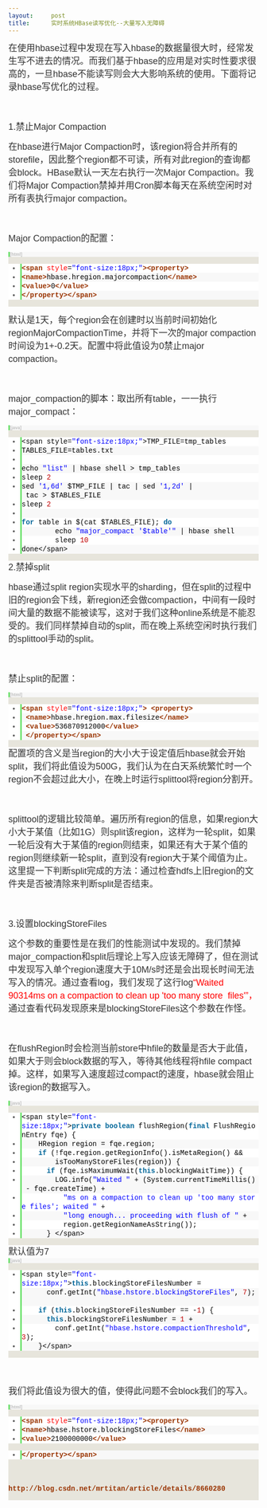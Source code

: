 ```yaml
---
layout:     post
title:      实时系统HBase读写优化--大量写入无障碍
---
```

<div id="article_content" class="article_content clearfix csdn-tracking-statistics" data-pid="blog" data-mod="popu_307" data-dsm="post">
								            <link rel="stylesheet" href="https://csdnimg.cn/release/phoenix/template/css/ck_htmledit_views-f76675cdea.css">
						<div class="htmledit_views" id="content_views">
                
<p style="color:rgb(51,51,51);font-family:Arial;font-size:14px;line-height:26px;">
<span style="font-size:18px;">在使用hbase过程中发现在写入hbase的数据量很大时，经常发生写不进去的情况。而我们基于hbase的应用是对实时性要求很高的，一旦hbase不能读写则会大大影响系统的使用。下面将记录hbase写优化的过程。</span></p>
<p style="color:rgb(51,51,51);font-family:Arial;font-size:14px;line-height:26px;">
<span style="font-size:18px;"><br></span></p>
<p style="color:rgb(51,51,51);font-family:Arial;font-size:14px;line-height:26px;">
<span style="font-size:18px;">1.禁止Major Compaction</span></p>
<p style="color:rgb(51,51,51);font-family:Arial;font-size:14px;line-height:26px;">
<span style="font-size:18px;">在hbase进行Major Compaction时，该region将合并所有的storefile，因此整个region都不可读，所有对此region的查询都会block。HBase默认一天左右执行一次Major Compaction。我们将Major Compaction禁掉并用Cron脚本每天在系统空闲时对所有表执行major compaction。</span></p>
<p style="color:rgb(51,51,51);font-family:Arial;font-size:14px;line-height:26px;">
<span style="font-size:18px;"><br></span></p>
<p style="color:rgb(51,51,51);font-family:Arial;font-size:14px;line-height:26px;">
<span style="font-size:18px;">Major Compaction的配置：</span></p>
<p style="color:rgb(51,51,51);font-family:Arial;font-size:14px;line-height:26px;">
</p>
<div class="dp-highlighter bg_html" style="font-family:Consolas, 'Courier New', Courier, mono, serif;overflow:auto;color:rgb(51,51,51);line-height:26px;background-color:rgb(231,229,220);">
<div class="bar">
<div class="tools" style="font-size:9px;line-height:normal;font-family:Verdana, Geneva, Arial, Helvetica, sans-serif;color:#C0C0C0;border-left-width:3px;border-left-style:solid;border-left-color:rgb(108,226,108);background-color:rgb(248,248,248);">
<strong>[html]</strong> <a href="http://blog.csdn.net/mrtitan/article/details/8660280#" rel="nofollow" class="ViewSource" title="view plain" style="color:rgb(160,160,160);text-decoration:none;border:none;display:inline-block;width:16px;text-indent:-2000px;background-color:inherit;">view
 plain</a><a href="http://blog.csdn.net/mrtitan/article/details/8660280#" rel="nofollow" class="CopyToClipboard" title="copy" style="color:rgb(160,160,160);text-decoration:none;border:none;display:inline-block;width:16px;text-indent:-2000px;background-color:inherit;">copy</a>
<div style="width:18px;z-index:99;">
</div>
</div>
</div>
<ol start="1" class="dp-xml" style="border:none;color:rgb(92,92,92);background-color:rgb(255,255,255);"><li class="alt" style="border-style:none none none solid;border-left-width:3px;border-left-color:rgb(108,226,108);list-style:outside;color:inherit;line-height:18px;">
<span style="border:none;color:#000000;background-color:inherit;"><span class="tag" style="border:none;color:rgb(153,51,0);font-weight:bold;background-color:inherit;">&lt;</span><span class="tag-name" style="border:none;color:rgb(153,51,0);font-weight:bold;background-color:inherit;">span</span><span style="border:none;background-color:inherit;"> </span><span class="attribute" style="border:none;color:#FF0000;background-color:inherit;">style</span><span style="border:none;background-color:inherit;">=</span><span class="attribute-value" style="border:none;color:#0000FF;background-color:inherit;">"font-size:18px;"</span><span class="tag" style="border:none;color:rgb(153,51,0);font-weight:bold;background-color:inherit;">&gt;</span><span class="tag" style="border:none;color:rgb(153,51,0);font-weight:bold;background-color:inherit;">&lt;</span><span class="tag-name" style="border:none;color:rgb(153,51,0);font-weight:bold;background-color:inherit;">property</span><span class="tag" style="border:none;color:rgb(153,51,0);font-weight:bold;background-color:inherit;">&gt;</span><span style="border:none;background-color:inherit;">  </span></span></li><li style="border-style:none none none solid;border-left-width:3px;border-left-color:rgb(108,226,108);list-style:outside;line-height:18px;background-color:rgb(248,248,248);">
<span style="border:none;color:#000000;background-color:inherit;"><span class="tag" style="border:none;color:rgb(153,51,0);font-weight:bold;background-color:inherit;">&lt;</span><span class="tag-name" style="border:none;color:rgb(153,51,0);font-weight:bold;background-color:inherit;">name</span><span class="tag" style="border:none;color:rgb(153,51,0);font-weight:bold;background-color:inherit;">&gt;</span><span style="border:none;background-color:inherit;">hbase.hregion.majorcompaction</span><span class="tag" style="border:none;color:rgb(153,51,0);font-weight:bold;background-color:inherit;">&lt;/</span><span class="tag-name" style="border:none;color:rgb(153,51,0);font-weight:bold;background-color:inherit;">name</span><span class="tag" style="border:none;color:rgb(153,51,0);font-weight:bold;background-color:inherit;">&gt;</span><span style="border:none;background-color:inherit;">  </span></span></li><li class="alt" style="border-style:none none none solid;border-left-width:3px;border-left-color:rgb(108,226,108);list-style:outside;color:inherit;line-height:18px;">
<span style="border:none;color:#000000;background-color:inherit;"><span class="tag" style="border:none;color:rgb(153,51,0);font-weight:bold;background-color:inherit;">&lt;</span><span class="tag-name" style="border:none;color:rgb(153,51,0);font-weight:bold;background-color:inherit;">value</span><span class="tag" style="border:none;color:rgb(153,51,0);font-weight:bold;background-color:inherit;">&gt;</span><span style="border:none;background-color:inherit;">0</span><span class="tag" style="border:none;color:rgb(153,51,0);font-weight:bold;background-color:inherit;">&lt;/</span><span class="tag-name" style="border:none;color:rgb(153,51,0);font-weight:bold;background-color:inherit;">value</span><span class="tag" style="border:none;color:rgb(153,51,0);font-weight:bold;background-color:inherit;">&gt;</span><span style="border:none;background-color:inherit;">  </span></span></li><li style="border-style:none none none solid;border-left-width:3px;border-left-color:rgb(108,226,108);list-style:outside;line-height:18px;background-color:rgb(248,248,248);">
<span style="border:none;color:#000000;background-color:inherit;"><span class="tag" style="border:none;color:rgb(153,51,0);font-weight:bold;background-color:inherit;">&lt;/</span><span class="tag-name" style="border:none;color:rgb(153,51,0);font-weight:bold;background-color:inherit;">property</span><span class="tag" style="border:none;color:rgb(153,51,0);font-weight:bold;background-color:inherit;">&gt;</span><span class="tag" style="border:none;color:rgb(153,51,0);font-weight:bold;background-color:inherit;">&lt;/</span><span class="tag-name" style="border:none;color:rgb(153,51,0);font-weight:bold;background-color:inherit;">span</span><span class="tag" style="border:none;color:rgb(153,51,0);font-weight:bold;background-color:inherit;">&gt;</span><span style="border:none;background-color:inherit;">  </span></span></li></ol></div>
<p style="color:rgb(51,51,51);font-family:Arial;font-size:14px;line-height:26px;">
</p>
<p style="color:rgb(51,51,51);font-family:Arial;font-size:14px;line-height:26px;">
<span style="font-size:18px;">默认是1天，每个region会在创建时以当前时间初始化regionMajorCompactionTime，并将下一次的major compaction时间设为1+-0.2天。配置中将此值设为0禁止major compaction。</span></p>
<p style="color:rgb(51,51,51);font-family:Arial;font-size:14px;line-height:26px;">
<span style="font-size:18px;"><br></span></p>
<p style="color:rgb(51,51,51);font-family:Arial;font-size:14px;line-height:26px;">
<span style="font-size:18px;">major_compaction的脚本：取出所有table，一一执行major_compact：</span></p>
<p style="color:rgb(51,51,51);font-family:Arial;font-size:14px;line-height:26px;">
</p>
<div class="dp-highlighter bg_java" style="font-family:Consolas, 'Courier New', Courier, mono, serif;overflow:auto;color:rgb(51,51,51);line-height:26px;background-color:rgb(231,229,220);">
<div class="bar">
<div class="tools" style="font-size:9px;line-height:normal;font-family:Verdana, Geneva, Arial, Helvetica, sans-serif;color:#C0C0C0;border-left-width:3px;border-left-style:solid;border-left-color:rgb(108,226,108);background-color:rgb(248,248,248);">
<strong>[java]</strong> <a href="http://blog.csdn.net/mrtitan/article/details/8660280#" rel="nofollow" class="ViewSource" title="view plain" style="color:rgb(160,160,160);text-decoration:none;border:none;display:inline-block;width:16px;text-indent:-2000px;background-color:inherit;">view
 plain</a><a href="http://blog.csdn.net/mrtitan/article/details/8660280#" rel="nofollow" class="CopyToClipboard" title="copy" style="color:rgb(160,160,160);text-decoration:none;border:none;display:inline-block;width:16px;text-indent:-2000px;background-color:inherit;">copy</a>
<div style="width:18px;z-index:99;">
</div>
</div>
</div>
<ol start="1" class="dp-j" style="border:none;color:rgb(92,92,92);background-color:rgb(255,255,255);"><li class="alt" style="border-style:none none none solid;border-left-width:3px;border-left-color:rgb(108,226,108);list-style:outside;color:inherit;line-height:18px;">
<span style="border:none;color:#000000;background-color:inherit;"><span style="border:none;background-color:inherit;">&lt;span style=</span><span class="string" style="border:none;color:#0000FF;background-color:inherit;">"font-size:18px;"</span><span style="border:none;background-color:inherit;">&gt;TMP_FILE=tmp_tables  </span></span></li><li style="border-style:none none none solid;border-left-width:3px;border-left-color:rgb(108,226,108);list-style:outside;line-height:18px;background-color:rgb(248,248,248);">
<span style="border:none;color:#000000;background-color:inherit;">TABLES_FILE=tables.txt  </span></li><li class="alt" style="border-style:none none none solid;border-left-width:3px;border-left-color:rgb(108,226,108);list-style:outside;color:inherit;line-height:18px;">
<span style="border:none;color:#000000;background-color:inherit;">  </span></li><li style="border-style:none none none solid;border-left-width:3px;border-left-color:rgb(108,226,108);list-style:outside;line-height:18px;background-color:rgb(248,248,248);">
<span style="border:none;color:#000000;background-color:inherit;">echo <span class="string" style="border:none;color:#0000FF;background-color:inherit;">"list"</span><span style="border:none;background-color:inherit;"> | hbase shell &gt; tmp_tables  </span></span></li><li class="alt" style="border-style:none none none solid;border-left-width:3px;border-left-color:rgb(108,226,108);list-style:outside;color:inherit;line-height:18px;">
<span style="border:none;color:#000000;background-color:inherit;">sleep <span class="number" style="border:none;color:rgb(192,0,0);background-color:inherit;">2</span><span style="border:none;background-color:inherit;">  </span></span></li><li style="border-style:none none none solid;border-left-width:3px;border-left-color:rgb(108,226,108);list-style:outside;line-height:18px;background-color:rgb(248,248,248);">
<span style="border:none;color:#000000;background-color:inherit;">sed <span class="string" style="border:none;color:#0000FF;background-color:inherit;">'1,6d'</span><span style="border:none;background-color:inherit;"> $TMP_FILE | tac | sed </span><span class="string" style="border:none;color:#0000FF;background-color:inherit;">'1,2d'</span><span style="border:none;background-color:inherit;"> | tac &gt; $TABLES_FILE  </span></span></li><li class="alt" style="border-style:none none none solid;border-left-width:3px;border-left-color:rgb(108,226,108);list-style:outside;color:inherit;line-height:18px;">
<span style="border:none;color:#000000;background-color:inherit;">sleep <span class="number" style="border:none;color:rgb(192,0,0);background-color:inherit;">2</span><span style="border:none;background-color:inherit;">  </span></span></li><li style="border-style:none none none solid;border-left-width:3px;border-left-color:rgb(108,226,108);list-style:outside;line-height:18px;background-color:rgb(248,248,248);">
<span style="border:none;color:#000000;background-color:inherit;">  </span></li><li class="alt" style="border-style:none none none solid;border-left-width:3px;border-left-color:rgb(108,226,108);list-style:outside;color:inherit;line-height:18px;">
<span style="border:none;color:#000000;background-color:inherit;"><span class="keyword" style="border:none;color:rgb(0,102,153);font-weight:bold;background-color:inherit;">for</span><span style="border:none;background-color:inherit;"> table in $(cat $TABLES_FILE); </span><span class="keyword" style="border:none;color:rgb(0,102,153);font-weight:bold;background-color:inherit;">do</span><span style="border:none;background-color:inherit;">  </span></span></li><li style="border-style:none none none solid;border-left-width:3px;border-left-color:rgb(108,226,108);list-style:outside;line-height:18px;background-color:rgb(248,248,248);">
<span style="border:none;color:#000000;background-color:inherit;">        echo <span class="string" style="border:none;color:#0000FF;background-color:inherit;">"major_compact '$table'"</span><span style="border:none;background-color:inherit;"> | hbase shell  </span></span></li><li class="alt" style="border-style:none none none solid;border-left-width:3px;border-left-color:rgb(108,226,108);list-style:outside;color:inherit;line-height:18px;">
<span style="border:none;color:#000000;background-color:inherit;">        sleep <span class="number" style="border:none;color:rgb(192,0,0);background-color:inherit;">10</span><span style="border:none;background-color:inherit;">  </span></span></li><li style="border-style:none none none solid;border-left-width:3px;border-left-color:rgb(108,226,108);list-style:outside;line-height:18px;background-color:rgb(248,248,248);">
<span style="border:none;color:#000000;background-color:inherit;">done&lt;/span&gt;  </span></li></ol></div>
<span style="color:rgb(51,51,51);font-family:Arial;line-height:26px;font-size:18px;">2.禁掉split</span><span style="color:rgb(51,51,51);font-family:Arial;font-size:14px;line-height:26px;"></span>
<p style="color:rgb(51,51,51);font-family:Arial;font-size:14px;line-height:26px;">
</p>
<p style="color:rgb(51,51,51);font-family:Arial;font-size:14px;line-height:26px;">
<span style="font-size:18px;">hbase通过split region实现水平的sharding，但在split的过程中旧的region会下线，新region还会做compaction，中间有一段时间大量的数据不能被读写，这对于我们这种online系统是不能忍受的。我们同样禁掉自动的split，而在晚上系统空闲时执行我们的splittool手动的split。</span></p>
<p style="color:rgb(51,51,51);font-family:Arial;font-size:14px;line-height:26px;">
<span style="font-size:18px;"><br></span></p>
<p style="color:rgb(51,51,51);font-family:Arial;font-size:14px;line-height:26px;">
<span style="font-size:18px;">禁止split的配置：</span></p>
<p style="color:rgb(51,51,51);font-family:Arial;font-size:14px;line-height:26px;">
</p>
<div class="dp-highlighter bg_html" style="font-family:Consolas, 'Courier New', Courier, mono, serif;overflow:auto;color:rgb(51,51,51);line-height:26px;background-color:rgb(231,229,220);">
<div class="bar">
<div class="tools" style="font-size:9px;line-height:normal;font-family:Verdana, Geneva, Arial, Helvetica, sans-serif;color:#C0C0C0;border-left-width:3px;border-left-style:solid;border-left-color:rgb(108,226,108);background-color:rgb(248,248,248);">
<strong>[html]</strong> <a href="http://blog.csdn.net/mrtitan/article/details/8660280#" rel="nofollow" class="ViewSource" title="view plain" style="color:rgb(160,160,160);text-decoration:none;border:none;display:inline-block;width:16px;text-indent:-2000px;background-color:inherit;">view
 plain</a><a href="http://blog.csdn.net/mrtitan/article/details/8660280#" rel="nofollow" class="CopyToClipboard" title="copy" style="color:rgb(160,160,160);text-decoration:none;border:none;display:inline-block;width:16px;text-indent:-2000px;background-color:inherit;">copy</a>
<div style="width:18px;z-index:99;">
</div>
</div>
</div>
<ol start="1" class="dp-xml" style="border:none;color:rgb(92,92,92);background-color:rgb(255,255,255);"><li class="alt" style="border-style:none none none solid;border-left-width:3px;border-left-color:rgb(108,226,108);list-style:outside;color:inherit;line-height:18px;">
<span style="border:none;color:#000000;background-color:inherit;"><span class="tag" style="border:none;color:rgb(153,51,0);font-weight:bold;background-color:inherit;">&lt;</span><span class="tag-name" style="border:none;color:rgb(153,51,0);font-weight:bold;background-color:inherit;">span</span><span style="border:none;background-color:inherit;"> </span><span class="attribute" style="border:none;color:#FF0000;background-color:inherit;">style</span><span style="border:none;background-color:inherit;">=</span><span class="attribute-value" style="border:none;color:#0000FF;background-color:inherit;">"font-size:18px;"</span><span class="tag" style="border:none;color:rgb(153,51,0);font-weight:bold;background-color:inherit;">&gt;</span><span style="border:none;background-color:inherit;"> </span><span class="tag" style="border:none;color:rgb(153,51,0);font-weight:bold;background-color:inherit;">&lt;</span><span class="tag-name" style="border:none;color:rgb(153,51,0);font-weight:bold;background-color:inherit;">property</span><span class="tag" style="border:none;color:rgb(153,51,0);font-weight:bold;background-color:inherit;">&gt;</span><span style="border:none;background-color:inherit;">  </span></span></li><li style="border-style:none none none solid;border-left-width:3px;border-left-color:rgb(108,226,108);list-style:outside;line-height:18px;background-color:rgb(248,248,248);">
<span style="border:none;color:#000000;background-color:inherit;"> <span class="tag" style="border:none;color:rgb(153,51,0);font-weight:bold;background-color:inherit;">&lt;</span><span class="tag-name" style="border:none;color:rgb(153,51,0);font-weight:bold;background-color:inherit;">name</span><span class="tag" style="border:none;color:rgb(153,51,0);font-weight:bold;background-color:inherit;">&gt;</span><span style="border:none;background-color:inherit;">hbase.hregion.max.filesize</span><span class="tag" style="border:none;color:rgb(153,51,0);font-weight:bold;background-color:inherit;">&lt;/</span><span class="tag-name" style="border:none;color:rgb(153,51,0);font-weight:bold;background-color:inherit;">name</span><span class="tag" style="border:none;color:rgb(153,51,0);font-weight:bold;background-color:inherit;">&gt;</span><span style="border:none;background-color:inherit;">  </span></span></li><li class="alt" style="border-style:none none none solid;border-left-width:3px;border-left-color:rgb(108,226,108);list-style:outside;color:inherit;line-height:18px;">
<span style="border:none;color:#000000;background-color:inherit;"> <span class="tag" style="border:none;color:rgb(153,51,0);font-weight:bold;background-color:inherit;">&lt;</span><span class="tag-name" style="border:none;color:rgb(153,51,0);font-weight:bold;background-color:inherit;">value</span><span class="tag" style="border:none;color:rgb(153,51,0);font-weight:bold;background-color:inherit;">&gt;</span><span style="border:none;background-color:inherit;">536870912000</span><span class="tag" style="border:none;color:rgb(153,51,0);font-weight:bold;background-color:inherit;">&lt;/</span><span class="tag-name" style="border:none;color:rgb(153,51,0);font-weight:bold;background-color:inherit;">value</span><span class="tag" style="border:none;color:rgb(153,51,0);font-weight:bold;background-color:inherit;">&gt;</span><span style="border:none;background-color:inherit;">  </span></span></li><li style="border-style:none none none solid;border-left-width:3px;border-left-color:rgb(108,226,108);list-style:outside;line-height:18px;background-color:rgb(248,248,248);">
<span style="border:none;color:#000000;background-color:inherit;"> <span class="tag" style="border:none;color:rgb(153,51,0);font-weight:bold;background-color:inherit;">&lt;/</span><span class="tag-name" style="border:none;color:rgb(153,51,0);font-weight:bold;background-color:inherit;">property</span><span class="tag" style="border:none;color:rgb(153,51,0);font-weight:bold;background-color:inherit;">&gt;</span><span class="tag" style="border:none;color:rgb(153,51,0);font-weight:bold;background-color:inherit;">&lt;/</span><span class="tag-name" style="border:none;color:rgb(153,51,0);font-weight:bold;background-color:inherit;">span</span><span class="tag" style="border:none;color:rgb(153,51,0);font-weight:bold;background-color:inherit;">&gt;</span><span style="border:none;background-color:inherit;">  </span></span></li></ol></div>
<span style="color:rgb(51,51,51);font-family:Arial;line-height:26px;font-size:18px;">配置项的含义是当region的大小大于设定值后hbase就会开始split，我们将此值设为500G，我们认为在白天系统繁忙时一个region不会超过此大小，在晚上时运行splittool将region分割开。</span><span style="color:rgb(51,51,51);font-family:Arial;font-size:14px;line-height:26px;"></span>
<p style="color:rgb(51,51,51);font-family:Arial;font-size:14px;line-height:26px;">
</p>
<p style="color:rgb(51,51,51);font-family:Arial;font-size:14px;line-height:26px;">
<span style="font-size:18px;"><br></span></p>
<p style="color:rgb(51,51,51);font-family:Arial;font-size:14px;line-height:26px;">
<span style="font-size:18px;">splittool的逻辑比较简单。遍历所有region的信息，如果region大小大于某值（比如1G）则split该region，这样为一轮split，如果一轮后没有大于某值的region则结束，如果还有大于某个值的region则继续新一轮split，直到没有region大于某个阈值为止。这里提一下判断split完成的方法：通过检查hdfs上旧region的文件夹是否被清除来判断split是否结束。</span></p>
<p style="color:rgb(51,51,51);font-family:Arial;font-size:14px;line-height:26px;">
<span style="font-size:18px;"><br></span></p>
<p style="color:rgb(51,51,51);font-family:Arial;font-size:14px;line-height:26px;">
<span style="font-size:18px;">3.设置blockingStoreFiles</span></p>
<p style="color:rgb(51,51,51);font-family:Arial;font-size:14px;line-height:26px;">
<span style="font-size:18px;">这个参数的重要性是在我们的性能测试中发现的。我们禁掉major_compaction和split后理论上写入应该无障碍了，但在测试中发现写入单个region速度大于10M/s时还是会出现长时间无法写入的情况。通过查看log，我们发现了这行log<span style="color:rgb(255,0,0);">“Waited 90314ms on a compaction to clean up 'too many store  files'”，</span>通过查看代码发现原来是blockingStoreFiles这个参数在作怪。</span></p>
<p style="color:rgb(51,51,51);font-family:Arial;font-size:14px;line-height:26px;">
<span style="font-size:18px;"><br></span></p>
<p style="color:rgb(51,51,51);font-family:Arial;font-size:14px;line-height:26px;">
<span style="font-size:18px;">在flushRegion时会检测当前store中hfile的数量是否大于此值，如果大于则会block数据的写入，等待其他线程将hfile compact掉。这样，如果写入速度超过compact的速度，hbase就会阻止该region的数据写入。</span></p>
<p style="color:rgb(51,51,51);font-family:Arial;font-size:14px;line-height:26px;">
</p>
<div class="dp-highlighter bg_java" style="font-family:Consolas, 'Courier New', Courier, mono, serif;overflow:auto;color:rgb(51,51,51);line-height:26px;background-color:rgb(231,229,220);">
<div class="bar">
<div class="tools" style="font-size:9px;line-height:normal;font-family:Verdana, Geneva, Arial, Helvetica, sans-serif;color:#C0C0C0;border-left-width:3px;border-left-style:solid;border-left-color:rgb(108,226,108);background-color:rgb(248,248,248);">
<strong>[java]</strong> <a href="http://blog.csdn.net/mrtitan/article/details/8660280#" rel="nofollow" class="ViewSource" title="view plain" style="color:rgb(160,160,160);text-decoration:none;border:none;display:inline-block;width:16px;text-indent:-2000px;background-color:inherit;">view
 plain</a><a href="http://blog.csdn.net/mrtitan/article/details/8660280#" rel="nofollow" class="CopyToClipboard" title="copy" style="color:rgb(160,160,160);text-decoration:none;border:none;display:inline-block;width:16px;text-indent:-2000px;background-color:inherit;">copy</a>
<div style="width:18px;z-index:99;">
</div>
</div>
</div>
<ol start="1" class="dp-j" style="border:none;color:rgb(92,92,92);background-color:rgb(255,255,255);"><li class="alt" style="border-style:none none none solid;border-left-width:3px;border-left-color:rgb(108,226,108);list-style:outside;color:inherit;line-height:18px;">
<span style="border:none;color:#000000;background-color:inherit;"><span style="border:none;background-color:inherit;">&lt;span style=</span><span class="string" style="border:none;color:#0000FF;background-color:inherit;">"font-size:18px;"</span><span style="border:none;background-color:inherit;">&gt;</span><span class="keyword" style="border:none;color:rgb(0,102,153);font-weight:bold;background-color:inherit;">private</span><span style="border:none;background-color:inherit;"> </span><span class="keyword" style="border:none;color:rgb(0,102,153);font-weight:bold;background-color:inherit;">boolean</span><span style="border:none;background-color:inherit;"> flushRegion(</span><span class="keyword" style="border:none;color:rgb(0,102,153);font-weight:bold;background-color:inherit;">final</span><span style="border:none;background-color:inherit;"> FlushRegionEntry fqe) {  </span></span></li><li style="border-style:none none none solid;border-left-width:3px;border-left-color:rgb(108,226,108);list-style:outside;line-height:18px;background-color:rgb(248,248,248);">
<span style="border:none;color:#000000;background-color:inherit;">    HRegion region = fqe.region;  </span></li><li class="alt" style="border-style:none none none solid;border-left-width:3px;border-left-color:rgb(108,226,108);list-style:outside;color:inherit;line-height:18px;">
<span style="border:none;color:#000000;background-color:inherit;">    <span class="keyword" style="border:none;color:rgb(0,102,153);font-weight:bold;background-color:inherit;">if</span><span style="border:none;background-color:inherit;"> (!fqe.region.getRegionInfo().isMetaRegion() &amp;&amp;  </span></span></li><li style="border-style:none none none solid;border-left-width:3px;border-left-color:rgb(108,226,108);list-style:outside;line-height:18px;background-color:rgb(248,248,248);">
<span style="border:none;color:#000000;background-color:inherit;">        isTooManyStoreFiles(region)) {  </span></li><li class="alt" style="border-style:none none none solid;border-left-width:3px;border-left-color:rgb(108,226,108);list-style:outside;color:inherit;line-height:18px;">
<span style="border:none;color:#000000;background-color:inherit;">      <span class="keyword" style="border:none;color:rgb(0,102,153);font-weight:bold;background-color:inherit;">if</span><span style="border:none;background-color:inherit;"> (fqe.isMaximumWait(</span><span class="keyword" style="border:none;color:rgb(0,102,153);font-weight:bold;background-color:inherit;">this</span><span style="border:none;background-color:inherit;">.blockingWaitTime)) {  </span></span></li><li style="border-style:none none none solid;border-left-width:3px;border-left-color:rgb(108,226,108);list-style:outside;line-height:18px;background-color:rgb(248,248,248);">
<span style="border:none;color:#000000;background-color:inherit;">        LOG.info(<span class="string" style="border:none;color:#0000FF;background-color:inherit;">"Waited "</span><span style="border:none;background-color:inherit;"> + (System.currentTimeMillis() - fqe.createTime) +  </span></span></li><li class="alt" style="border-style:none none none solid;border-left-width:3px;border-left-color:rgb(108,226,108);list-style:outside;color:inherit;line-height:18px;">
<span style="border:none;color:#000000;background-color:inherit;">          <span class="string" style="border:none;color:#0000FF;background-color:inherit;">"ms on a compaction to clean up 'too many store files'; waited "</span><span style="border:none;background-color:inherit;"> +  </span></span></li><li style="border-style:none none none solid;border-left-width:3px;border-left-color:rgb(108,226,108);list-style:outside;line-height:18px;background-color:rgb(248,248,248);">
<span style="border:none;color:#000000;background-color:inherit;">          <span class="string" style="border:none;color:#0000FF;background-color:inherit;">"long enough... proceeding with flush of "</span><span style="border:none;background-color:inherit;"> +  </span></span></li><li class="alt" style="border-style:none none none solid;border-left-width:3px;border-left-color:rgb(108,226,108);list-style:outside;color:inherit;line-height:18px;">
<span style="border:none;color:#000000;background-color:inherit;">          region.getRegionNameAsString());  </span></li><li style="border-style:none none none solid;border-left-width:3px;border-left-color:rgb(108,226,108);list-style:outside;line-height:18px;background-color:rgb(248,248,248);">
<span style="border:none;color:#000000;background-color:inherit;">      } &lt;/span&gt;  </span></li></ol></div>
<span style="color:rgb(51,51,51);font-family:Arial;line-height:26px;font-size:18px;">默认值为7<br></span>
<div class="dp-highlighter bg_java" style="font-family:Consolas, 'Courier New', Courier, mono, serif;overflow:auto;color:rgb(51,51,51);line-height:26px;background-color:rgb(231,229,220);">
<div class="bar">
<div class="tools" style="font-size:9px;line-height:normal;font-family:Verdana, Geneva, Arial, Helvetica, sans-serif;color:#C0C0C0;border-left-width:3px;border-left-style:solid;border-left-color:rgb(108,226,108);background-color:rgb(248,248,248);">
<strong>[java]</strong> <a href="http://blog.csdn.net/mrtitan/article/details/8660280#" rel="nofollow" class="ViewSource" title="view plain" style="color:rgb(160,160,160);text-decoration:none;border:none;display:inline-block;width:16px;text-indent:-2000px;background-color:inherit;">view
 plain</a><a href="http://blog.csdn.net/mrtitan/article/details/8660280#" rel="nofollow" class="CopyToClipboard" title="copy" style="color:rgb(160,160,160);text-decoration:none;border:none;display:inline-block;width:16px;text-indent:-2000px;background-color:inherit;">copy</a>
<div style="width:18px;z-index:99;">
</div>
</div>
</div>
<ol start="1" class="dp-j" style="border:none;color:rgb(92,92,92);background-color:rgb(255,255,255);"><li class="alt" style="border-style:none none none solid;border-left-width:3px;border-left-color:rgb(108,226,108);list-style:outside;color:inherit;line-height:18px;">
<span style="border:none;color:#000000;background-color:inherit;"><span style="border:none;background-color:inherit;">&lt;span style=</span><span class="string" style="border:none;color:#0000FF;background-color:inherit;">"font-size:18px;"</span><span style="border:none;background-color:inherit;">&gt;</span><span class="keyword" style="border:none;color:rgb(0,102,153);font-weight:bold;background-color:inherit;">this</span><span style="border:none;background-color:inherit;">.blockingStoreFilesNumber =  </span></span></li><li style="border-style:none none none solid;border-left-width:3px;border-left-color:rgb(108,226,108);list-style:outside;line-height:18px;background-color:rgb(248,248,248);">
<span style="border:none;color:#000000;background-color:inherit;">      conf.getInt(<span class="string" style="border:none;color:#0000FF;background-color:inherit;">"hbase.hstore.blockingStoreFiles"</span><span style="border:none;background-color:inherit;">, </span><span class="number" style="border:none;color:rgb(192,0,0);background-color:inherit;">7</span><span style="border:none;background-color:inherit;">);  </span></span></li><li class="alt" style="border-style:none none none solid;border-left-width:3px;border-left-color:rgb(108,226,108);list-style:outside;color:inherit;line-height:18px;">
<span style="border:none;color:#000000;background-color:inherit;">    <span class="keyword" style="border:none;color:rgb(0,102,153);font-weight:bold;background-color:inherit;">if</span><span style="border:none;background-color:inherit;"> (</span><span class="keyword" style="border:none;color:rgb(0,102,153);font-weight:bold;background-color:inherit;">this</span><span style="border:none;background-color:inherit;">.blockingStoreFilesNumber == -</span><span class="number" style="border:none;color:rgb(192,0,0);background-color:inherit;">1</span><span style="border:none;background-color:inherit;">) {  </span></span></li><li style="border-style:none none none solid;border-left-width:3px;border-left-color:rgb(108,226,108);list-style:outside;line-height:18px;background-color:rgb(248,248,248);">
<span style="border:none;color:#000000;background-color:inherit;">      <span class="keyword" style="border:none;color:rgb(0,102,153);font-weight:bold;background-color:inherit;">this</span><span style="border:none;background-color:inherit;">.blockingStoreFilesNumber = </span><span class="number" style="border:none;color:rgb(192,0,0);background-color:inherit;">1</span><span style="border:none;background-color:inherit;"> +  </span></span></li><li class="alt" style="border-style:none none none solid;border-left-width:3px;border-left-color:rgb(108,226,108);list-style:outside;color:inherit;line-height:18px;">
<span style="border:none;color:#000000;background-color:inherit;">        conf.getInt(<span class="string" style="border:none;color:#0000FF;background-color:inherit;">"hbase.hstore.compactionThreshold"</span><span style="border:none;background-color:inherit;">, </span><span class="number" style="border:none;color:rgb(192,0,0);background-color:inherit;">3</span><span style="border:none;background-color:inherit;">);  </span></span></li><li style="border-style:none none none solid;border-left-width:3px;border-left-color:rgb(108,226,108);list-style:outside;line-height:18px;background-color:rgb(248,248,248);">
<span style="border:none;color:#000000;background-color:inherit;">    }&lt;/span&gt;  </span></li></ol></div>
<p style="color:rgb(51,51,51);font-family:Arial;font-size:14px;line-height:26px;">
</p>
<p style="color:rgb(51,51,51);font-family:Arial;font-size:14px;line-height:26px;">
<span style="font-size:18px;"><br></span></p>
<span style="color:rgb(51,51,51);font-family:Arial;line-height:26px;font-size:18px;">我们将此值设为很大的值，使得此问题不会block我们的写入。</span><span style="color:rgb(51,51,51);font-family:Arial;font-size:14px;line-height:26px;"></span>
<p style="color:rgb(51,51,51);font-family:Arial;font-size:14px;line-height:26px;">
</p>
<div class="dp-highlighter bg_html" style="font-family:Consolas, 'Courier New', Courier, mono, serif;overflow:auto;background-color:rgb(231,229,220);">
<div class="bar" style="color:rgb(51,51,51);line-height:26px;">
<div class="tools" style="font-size:9px;line-height:normal;font-family:Verdana, Geneva, Arial, Helvetica, sans-serif;color:#C0C0C0;border-left-width:3px;border-left-style:solid;border-left-color:rgb(108,226,108);background-color:rgb(248,248,248);">
<strong>[html]</strong> <a href="http://blog.csdn.net/mrtitan/article/details/8660280#" rel="nofollow" class="ViewSource" title="view plain" style="color:rgb(160,160,160);text-decoration:none;border:none;display:inline-block;width:16px;text-indent:-2000px;background-color:inherit;">view
 plain</a><a href="http://blog.csdn.net/mrtitan/article/details/8660280#" rel="nofollow" class="CopyToClipboard" title="copy" style="color:rgb(160,160,160);text-decoration:none;border:none;display:inline-block;width:16px;text-indent:-2000px;background-color:inherit;">copy</a>
<div style="width:18px;z-index:99;">
</div>
</div>
</div>
<ol start="1" class="dp-xml" style="color:rgb(92,92,92);line-height:26px;border:none;background-color:rgb(255,255,255);"><li class="alt" style="border-style:none none none solid;border-left-width:3px;border-left-color:rgb(108,226,108);list-style:outside;color:inherit;line-height:18px;">
<span style="border:none;color:#000000;background-color:inherit;"><span class="tag" style="border:none;color:rgb(153,51,0);font-weight:bold;background-color:inherit;">&lt;</span><span class="tag-name" style="border:none;color:rgb(153,51,0);font-weight:bold;background-color:inherit;">span</span><span style="border:none;background-color:inherit;"> </span><span class="attribute" style="border:none;color:#FF0000;background-color:inherit;">style</span><span style="border:none;background-color:inherit;">=</span><span class="attribute-value" style="border:none;color:#0000FF;background-color:inherit;">"font-size:18px;"</span><span class="tag" style="border:none;color:rgb(153,51,0);font-weight:bold;background-color:inherit;">&gt;</span><span class="tag" style="border:none;color:rgb(153,51,0);font-weight:bold;background-color:inherit;">&lt;</span><span class="tag-name" style="border:none;color:rgb(153,51,0);font-weight:bold;background-color:inherit;">property</span><span class="tag" style="border:none;color:rgb(153,51,0);font-weight:bold;background-color:inherit;">&gt;</span><span style="border:none;background-color:inherit;">  </span></span></li><li style="border-style:none none none solid;border-left-width:3px;border-left-color:rgb(108,226,108);list-style:outside;line-height:18px;background-color:rgb(248,248,248);">
<span style="border:none;color:#000000;background-color:inherit;"><span class="tag" style="border:none;color:rgb(153,51,0);font-weight:bold;background-color:inherit;">&lt;</span><span class="tag-name" style="border:none;color:rgb(153,51,0);font-weight:bold;background-color:inherit;">name</span><span class="tag" style="border:none;color:rgb(153,51,0);font-weight:bold;background-color:inherit;">&gt;</span><span style="border:none;background-color:inherit;">hbase.hstore.blockingStoreFiles</span><span class="tag" style="border:none;color:rgb(153,51,0);font-weight:bold;background-color:inherit;">&lt;/</span><span class="tag-name" style="border:none;color:rgb(153,51,0);font-weight:bold;background-color:inherit;">name</span><span class="tag" style="border:none;color:rgb(153,51,0);font-weight:bold;background-color:inherit;">&gt;</span><span style="border:none;background-color:inherit;">  </span></span></li><li class="alt" style="border-style:none none none solid;border-left-width:3px;border-left-color:rgb(108,226,108);list-style:outside;color:inherit;line-height:18px;">
<span style="border:none;color:#000000;background-color:inherit;"><span class="tag" style="border:none;color:rgb(153,51,0);font-weight:bold;background-color:inherit;">&lt;</span><span class="tag-name" style="border:none;color:rgb(153,51,0);font-weight:bold;background-color:inherit;">value</span><span class="tag" style="border:none;color:rgb(153,51,0);font-weight:bold;background-color:inherit;">&gt;</span><span style="border:none;background-color:inherit;">2100000000</span><span class="tag" style="border:none;color:rgb(153,51,0);font-weight:bold;background-color:inherit;">&lt;/</span><span class="tag-name" style="border:none;color:rgb(153,51,0);font-weight:bold;background-color:inherit;">value</span><span class="tag" style="border:none;color:rgb(153,51,0);font-weight:bold;background-color:inherit;">&gt;</span><span style="border:none;background-color:inherit;">  </span></span></li></ol><p></p>
<ol start="1" class="dp-xml" style="color:rgb(92,92,92);line-height:26px;border:none;background-color:rgb(255,255,255);"><li style="border-style:none none none solid;border-left-width:3px;border-left-color:rgb(108,226,108);list-style:outside;line-height:18px;background-color:rgb(248,248,248);">
<span style="border:none;color:#000000;background-color:inherit;"><span class="tag" style="border:none;color:rgb(153,51,0);font-weight:bold;background-color:inherit;">&lt;/</span><span class="tag-name" style="border:none;color:rgb(153,51,0);font-weight:bold;background-color:inherit;">property</span><span class="tag" style="border:none;color:rgb(153,51,0);font-weight:bold;background-color:inherit;">&gt;</span><span class="tag" style="border:none;color:rgb(153,51,0);font-weight:bold;background-color:inherit;">&lt;/</span><span class="tag-name" style="border:none;color:rgb(153,51,0);font-weight:bold;background-color:inherit;">span</span><span class="tag" style="border:none;color:rgb(153,51,0);font-weight:bold;background-color:inherit;">&gt;</span><span style="border:none;background-color:inherit;">  </span></span></li></ol><div><span style="color:#993300;"><span style="line-height:18px;"><strong><br></strong></span></span></div>
<div><span style="color:#993300;"><span style="line-height:18px;"><strong><br></strong></span></span></div>
<div><span style="color:#993300;"><span style="line-height:18px;"><strong>http://blog.csdn.net/mrtitan/article/details/8660280<br></strong></span></span></div>
<p></p>
</div>
            </div>
                </div>